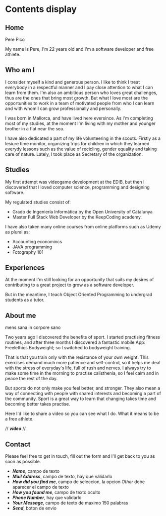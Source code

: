 # Contents display

## Home

Pere Pico

My name is Pere, I'm 22 years old and I'm a software developer and free athlete.

## Who am I
I consider myself a kind and generous person. I like to think I treat everybody in a respectful manner and I pay close attention to what I can learn from them. I'm also an ambitious person who loves great challenges, thus are the ones that bring most growth. But what I love most are the opportunities to work in a team of motivated people from who I can learn and with whom I can grow professionally and personally.

I was born in Mallorca, and have lived here eversince. As I'm completing most of my studies, at the moment I'm living with my mother and younger brother in a flat near the sea.

I have also dedicated a part of my life volunteering in the scouts. Firstly as a lesiure time monitor, organizing trips for children in which they learned everydy lessons such as the value of recicling, gender equality and taking care of nature. Lately, I took place as Secretary of the organization.

## Studies

My first attempt was videogame development at the EDIB, but then I discovered that I loved computer science, programming and designing software.

My regulated studies consist of:
- Grado de Ingeniería Informática by the Open University of Catalunya
- Master Full Stack Web Developer by the KeepCoding academy.

I have also taken many online courses from online platforms such as Udemy as plural as:
- Accounting economincs
- JAVA programming
- Fotography 101

## Experiences

At the moment I'm still looking for an opportunity that suits my desires of contributing to a great project to grow as a software developer.

But in the meantime, I teach Object Oriented Programming to undergrad students as a tutor.

## About me

mens sana in corpore sano

Two years ago I discovered the benefits of sport. I started practising fitness routines, and after three months I discovered a fantastic mobile App: Freelethics Bodyweight; so I switched to bodyweight training.

That is that you train only with the resistance of your own weight. This exercises demand much more patience and self-control, so it helps me deal with the stress of everyday's life, full of rush and nerves. I always try to make some time in the morning to practise calisthenia, so I feel calm and in peace the rest of the day.

But sports do not only make you feel better, and stronger. They also mean a way of connecting with people with shared interests and becoming a part of the community. Sport is a great way to learn that changing takes time and becoming better takes practise.

Here I'd like to share a video so you can see what I do. What it means to be a free athlete.

// ***video*** //

## Contact

Please feel free to get in touch, fill out the form and I'll get back to you as soon as possible.

- ***Name***, campo de texto
- ***Mail Address***, campo de texto, hay que validarlo
- ***How did you find me***, campo de seleccion, la opcion *Other* debe aparecer el campo de texto
- ***How you found me***, campo de texto oculto
- ***Phone Number***, hay que validarlo
- ***Your Message***, campo de texto de maximo 150 palabras
- ***Send***, boton de envio